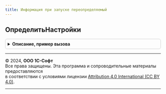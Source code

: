 ```yaml
---
title: Информация при запуске переопределяемый
---
```



## ОпределитьНастройки
<details style="margin: 1em 0; padding: 0.5em; border: 1px solid #ccc; border-radius: 6px;">

<summary style="font-weight: bold; cursor: pointer;">Описание, пример вызова</summary>

```bsl

// Определение настроек отображения информации при запуске.
//
// Параметры:
//   Настройки - Структура:
//       * Показывать - Булево - показывать ли информацию в текущем сеансе.
//           Истина - Информация будет показана после входа в программу.
//           Ложь - Информация не будет показана.
//
Процедура ОпределитьНастройки(Настройки) Экспорт
```

Пример вызова
```bsl
ИнформацияПриЗапускеПереопределяемый.ОпределитьНастройки(Настройки) 
```
</details>

---

© 2024, **ООО 1С-Софт**  
Все права защищены. Эта программа и сопроводительные материалы предоставляются  
в соответствии с условиями лицензии [Attribution 4.0 International (CC BY 4.0)](https://creativecommons.org/licenses/by/4.0/legalcode).

---
